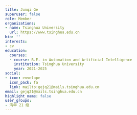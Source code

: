 ```yaml
---
title: Junqi Ge
superuser: false
role: Member
organizations:
- name: Tsinghua University
  url: https://www.tsinghua.edu.cn
bio: ''
interests:
- cv
education:
  courses:
  - course: B.E. in Automation and Artificial Intelligence
    institution: Tsinghua University
    year: 2021-2025
social:
- icon: envelope
  icon_pack: fa
  link: mailto:gejq21@mails.tsinghua.edu.cn
email: gejq21@mails.tsinghua.edu.cn
highlight_name: false
user_groups:
- 清华 21 级
---
```

